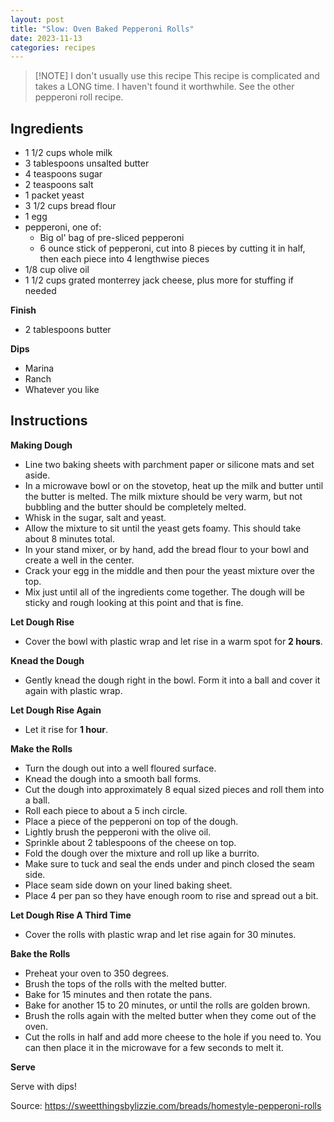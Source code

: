 ```yaml
---
layout: post
title: "Slow: Oven Baked Pepperoni Rolls"
date: 2023-11-13
categories: recipes
---
```


> [!NOTE] I don't usually use this recipe
> This recipe is complicated and takes a LONG time.  I haven't found it worthwhile.  See the other pepperoni roll recipe.

Ingredients
--
* 1 1/2 cups whole milk
* 3 tablespoons unsalted butter
* 4 teaspoons sugar
* 2 teaspoons salt
* 1 packet yeast
* 3 1/2 cups bread flour
* 1 egg
* pepperoni, one of:
	* Big ol' bag of pre-sliced pepperoni
	* 6 ounce stick of pepperoni, cut into 8 pieces by cutting it in half, then each piece into 4 lengthwise pieces
* 1/8 cup olive oil
* 1 1/2 cups grated monterrey jack cheese, plus more for stuffing if needed

**Finish**
* 2 tablespoons butter

**Dips**
* Marina
* Ranch
* Whatever you like

Instructions
--

**Making Dough**
* Line two baking sheets with parchment paper or silicone mats and set aside.
* In a microwave bowl or on the stovetop, heat up the milk and butter until the butter is melted. The milk mixture should be very warm, but not bubbling and the butter should be completely melted.
* Whisk in the sugar, salt and yeast.
* Allow the mixture to sit until the yeast gets foamy. This should take about 8 minutes total.
* In your stand mixer, or by hand, add the bread flour to your bowl and create a well in the center.
* Crack your egg in the middle and then pour the yeast mixture over the top.
* Mix just until all of the ingredients come together. The dough will be sticky and rough looking at this point and that is fine.

**Let Dough Rise**
* Cover the bowl with plastic wrap and let rise in a warm spot for **2 hours**.

**Knead the Dough**
* Gently knead the dough right in the bowl.  Form it into a ball and cover it again with plastic wrap.

**Let Dough Rise Again**
* Let it rise for **1 hour**.

**Make the Rolls**
* Turn the dough out into a well floured surface.
* Knead the dough into a smooth ball forms.
* Cut the dough into approximately 8 equal sized pieces and roll them into a ball.
* Roll each piece to about a 5 inch circle.
* Place a piece of the pepperoni on top of the dough.
* Lightly brush the pepperoni with the olive oil.
* Sprinkle about 2 tablespoons of the cheese on top.
* Fold the dough over the mixture and roll up like a burrito.
* Make sure to tuck and seal the ends under and pinch closed the seam side.
* Place seam side down on your lined baking sheet.
* Place 4 per pan so they have enough room to rise and spread out a bit.

**Let Dough Rise A Third Time**
* Cover the rolls with plastic wrap and let rise again for 30 minutes.

**Bake the Rolls**
* Preheat your oven to 350 degrees.
* Brush the tops of the rolls with the melted butter.
* Bake for 15 minutes and then rotate the pans.
* Bake for another 15 to 20 minutes, or until the rolls are golden brown.
* Brush the rolls again with the melted butter when they come out of the oven.
* Cut the rolls in half and add more cheese to the hole if you need to.  You can then place it in the microwave for a few seconds to melt it.

**Serve**

Serve with dips!

Source: https://sweetthingsbylizzie.com/breads/homestyle-pepperoni-rolls
